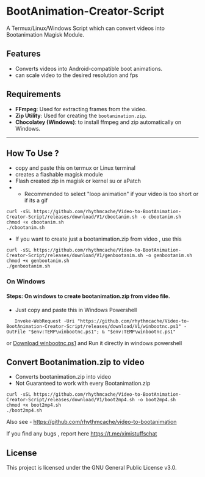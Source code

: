 # BootAnimation-Creator-Script
A Termux/Linux/Windows Script which can convert videos into Bootanimation Magisk Module.


## Features
- Converts videos into Android-compatible boot animations.
- can scale video to the desired resolution and fps

## Requirements
- **FFmpeg**: Used for extracting frames from the video.
- **Zip Utility**: Used for creating the `bootanimation.zip`.
- **Chocolatey (Windows)**: to install ffmpeg and zip automatically on Windows.
---


## How To Use ?
- copy and paste this on termux or Linux terminal
- creates a flashable magisk module
- Flash created zip in magisk or kernel su or aPatch
- - Recommended to select "loop animation" if your video is too short or if its a gif
```
curl -sSL https://github.com/rhythmcache/Video-to-BootAnimation-Creator-Script/releases/download/V1/cbootanim.sh -o cbootanim.sh
chmod +x cbootanim.sh
./cbootanim.sh
```

- If you want to create just a bootanimation.zip from video  , use this

```
curl -sSL https://github.com/rhythmcache/Video-to-BootAnimation-Creator-Script/releases/download/V1/genbootanim.sh -o genbootanim.sh
chmod +x genbootanim.sh
./genbootanim.sh
```
### On Windows
#### Steps: On windows to create bootanimation.zip from video file.
- Just copy and paste this in Windows Powershell
```
   Invoke-WebRequest -Uri "https://github.com/rhythmcache/Video-to-BootAnimation-Creator-Script/releases/download/V1/winbootnc.ps1" -OutFile "$env:TEMP\winbootnc.ps1"; & "$env:TEMP\winbootnc.ps1"
```
or [Download winbootnc.ps1](https://github.com/rhythmcache/Video-to-BootAnimation-Creator-Script/releases/download/V1/winbootnc.ps1) and Run it directly in windows powershell


## Convert Bootanimation.zip to video

- Converts bootanimation.zip into video
- Not Guaranteed to work with every Bootanimation.zip
```
curl -sSL https://github.com/rhythmcache/Video-to-BootAnimation-Creator-Script/releases/download/V1/boot2mp4.sh -o boot2mp4.sh
chmod +x boot2mp4.sh
./boot2mp4.sh
```




Also see - https://github.com/rhythmcache/video-to-bootanimation


If you find any bugs , report here https://t.me/ximistuffschat

## License
This project is licensed under the GNU General Public License v3.0.
